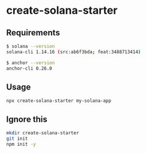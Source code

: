 # create-solana-starter

## Requirements

```sh
$ solana --version
solana-cli 1.14.16 (src:ab6f3bda; feat:3488713414)

$ anchor --version
anchor-cli 0.26.0
```

## Usage

`npx create-solana-starter my-solana-app`

## Ignore this

```sh
mkdir create-solana-starter
git init
npm init -y
```
